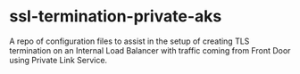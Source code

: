 # ssl-termination-private-aks
A repo of configuration files to assist in the setup of creating TLS termination on an Internal Load Balancer with traffic coming from Front Door using Private Link Service.
